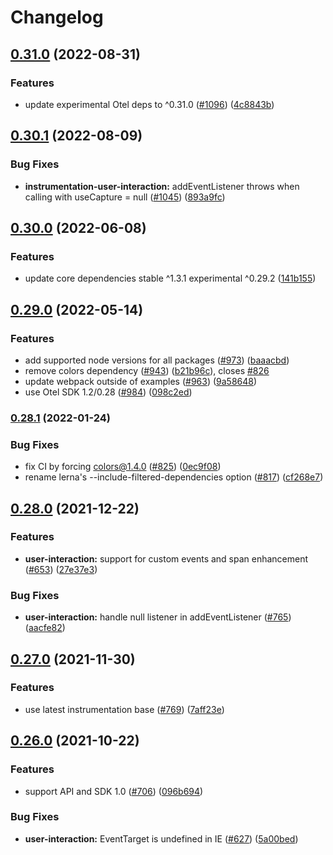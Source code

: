 # Changelog

## [0.31.0](https://github.com/open-telemetry/opentelemetry-js-contrib/compare/instrumentation-user-interaction-v0.30.1...instrumentation-user-interaction-v0.31.0) (2022-08-31)


### Features

* update experimental Otel deps to ^0.31.0 ([#1096](https://github.com/open-telemetry/opentelemetry-js-contrib/issues/1096)) ([4c8843b](https://github.com/open-telemetry/opentelemetry-js-contrib/commit/4c8843be14896d1159a622c07eb3a049401ccba1))

## [0.30.1](https://github.com/open-telemetry/opentelemetry-js-contrib/compare/instrumentation-user-interaction-v0.30.0...instrumentation-user-interaction-v0.30.1) (2022-08-09)


### Bug Fixes

* **instrumentation-user-interaction:** addEventListener throws when calling with useCapture = null ([#1045](https://github.com/open-telemetry/opentelemetry-js-contrib/issues/1045)) ([893a9fc](https://github.com/open-telemetry/opentelemetry-js-contrib/commit/893a9fc2410d45eed68db06c9d3705f43edb75dd))

## [0.30.0](https://github.com/open-telemetry/opentelemetry-js-contrib/compare/instrumentation-user-interaction-v0.29.0...instrumentation-user-interaction-v0.30.0) (2022-06-08)


### Features

* update core dependencies stable ^1.3.1 experimental ^0.29.2 ([141b155](https://github.com/open-telemetry/opentelemetry-js-contrib/commit/141b155e344980b51264e26b26c117b2113bcef6))

## [0.29.0](https://github.com/open-telemetry/opentelemetry-js-contrib/compare/instrumentation-user-interaction-v0.28.1...instrumentation-user-interaction-v0.29.0) (2022-05-14)


### Features

* add supported node versions for all packages ([#973](https://github.com/open-telemetry/opentelemetry-js-contrib/issues/973)) ([baaacbd](https://github.com/open-telemetry/opentelemetry-js-contrib/commit/baaacbdd35ca4baab0afae64647aa8c0380ee4b7))
* remove colors dependency ([#943](https://github.com/open-telemetry/opentelemetry-js-contrib/issues/943)) ([b21b96c](https://github.com/open-telemetry/opentelemetry-js-contrib/commit/b21b96c1a3a4f871370f970d6b2825f00e1fe595)), closes [#826](https://github.com/open-telemetry/opentelemetry-js-contrib/issues/826)
* update webpack outside of examples ([#963](https://github.com/open-telemetry/opentelemetry-js-contrib/issues/963)) ([9a58648](https://github.com/open-telemetry/opentelemetry-js-contrib/commit/9a586480ed6a7677fb1283a61d05540345c52617))
* use Otel SDK 1.2/0.28 ([#984](https://github.com/open-telemetry/opentelemetry-js-contrib/issues/984)) ([098c2ed](https://github.com/open-telemetry/opentelemetry-js-contrib/commit/098c2ed6f9c5ab7bd865685018c0777245aab3b7))

### [0.28.1](https://www.github.com/open-telemetry/opentelemetry-js-contrib/compare/instrumentation-user-interaction-v0.28.0...instrumentation-user-interaction-v0.28.1) (2022-01-24)


### Bug Fixes

* fix CI by forcing colors@1.4.0 ([#825](https://www.github.com/open-telemetry/opentelemetry-js-contrib/issues/825)) ([0ec9f08](https://www.github.com/open-telemetry/opentelemetry-js-contrib/commit/0ec9f080520fe0f146a915a656300ef53a151ace))
* rename lerna's --include-filtered-dependencies option ([#817](https://www.github.com/open-telemetry/opentelemetry-js-contrib/issues/817)) ([cf268e7](https://www.github.com/open-telemetry/opentelemetry-js-contrib/commit/cf268e7a92b7800ad6dbec9ca77466f9ee03ee1a))

## [0.28.0](https://www.github.com/open-telemetry/opentelemetry-js-contrib/compare/instrumentation-user-interaction-v0.27.0...instrumentation-user-interaction-v0.28.0) (2021-12-22)


### Features

* **user-interaction:** support for custom events and span enhancement ([#653](https://www.github.com/open-telemetry/opentelemetry-js-contrib/issues/653)) ([27e37e3](https://www.github.com/open-telemetry/opentelemetry-js-contrib/commit/27e37e38f983eabdae4f2cfe859d156440378e08))


### Bug Fixes

* **user-interaction:** handle null listener in addEventListener ([#765](https://www.github.com/open-telemetry/opentelemetry-js-contrib/issues/765)) ([aacfe82](https://www.github.com/open-telemetry/opentelemetry-js-contrib/commit/aacfe82c85a9aebb1fdf3e38521144be09625dc8))

## [0.27.0](https://www.github.com/open-telemetry/opentelemetry-js-contrib/compare/instrumentation-user-interaction-v0.26.0...instrumentation-user-interaction-v0.27.0) (2021-11-30)


### Features

* use latest instrumentation base ([#769](https://www.github.com/open-telemetry/opentelemetry-js-contrib/issues/769)) ([7aff23e](https://www.github.com/open-telemetry/opentelemetry-js-contrib/commit/7aff23ebebbe209fa3b78c2e7f513c9cd2231be4))

## [0.26.0](https://www.github.com/open-telemetry/opentelemetry-js-contrib/compare/instrumentation-user-interaction-v0.25.0...instrumentation-user-interaction-v0.26.0) (2021-10-22)


### Features

* support API and SDK 1.0 ([#706](https://www.github.com/open-telemetry/opentelemetry-js-contrib/issues/706)) ([096b694](https://www.github.com/open-telemetry/opentelemetry-js-contrib/commit/096b694bbc3079f0ab4ee0462869b10eb8185202))


### Bug Fixes

* **user-interaction:** EventTarget is undefined in IE ([#627](https://www.github.com/open-telemetry/opentelemetry-js-contrib/issues/627)) ([5a00bed](https://www.github.com/open-telemetry/opentelemetry-js-contrib/commit/5a00bedece35b0e9f934a0f7c171796f6ce725ad))
